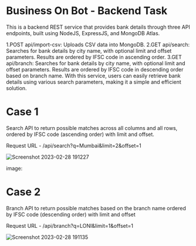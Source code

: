 # Business On Bot - Backend Task

This is a backend REST service that provides bank details through three API endpoints, built using NodeJS, ExpressJS, and MongoDB Atlas.

  1.POST api/import-csv: Uploads CSV data into MongoDB.
  2.GET api/search: Searches for bank details by city name, with optional limit and offset parameters. Results are ordered by IFSC code in ascending order.
  3.GET api/branch: Searches for bank details by city name, with optional limit and offset parameters. Results are ordered by IFSC code in descending order based on    branch name.
With this service, users can easily retrieve bank details using various search parameters, making it a simple and efficient solution.


# Case 1
Search API to return possible matches across all columns and all rows, ordered by IFSC code (ascending order) with limit and offset.

Request URL - /api/search?q=Mumbai&limit=2&offset=1

![Screenshot 2023-02-28 191227](https://user-images.githubusercontent.com/73026163/221874075-bd8e9c57-b780-4024-8d17-b758cd53d26a.png)

image:

# Case 2
Branch API to return possible matches based on the branch name ordered by IFSC code (descending order) with limit and offset

Request URL - /api/branch?q=LONI&limit=1&offset=1

![Screenshot 2023-02-28 191135](https://user-images.githubusercontent.com/73026163/221874092-61a8314b-e7bb-4bb7-b415-f7277625209f.png)
